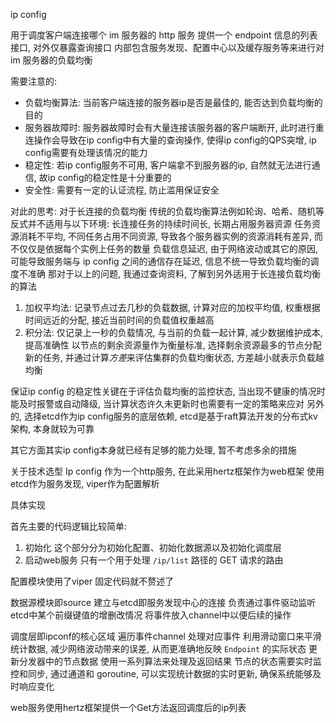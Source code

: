 ip config

用于调度客户端连接哪个 im 服务器的 http 服务
提供一个 endpoint 信息的列表接口, 对外仅暴露查询接口
内部包含服务发现、配置中心以及缓存服务等来进行对 im 服务器的负载均衡

需要注意的: 
- 负载均衡算法: 当前客户端连接的服务器ip是否是最佳的, 能否达到负载均衡的目的
- 服务器故障时: 服务器故障时会有大量连接该服务器的客户端断开, 此时进行重连操作会导致在ip config中有大量的查询操作, 使得ip config的QPS突增, ip config需要有处理该情况的能力
- 稳定性: 若ip config服务不可用, 客户端拿不到服务器的ip, 自然就无法进行通信, 故ip config的稳定性是十分重要的
- 安全性: 需要有一定的认证流程, 防止滥用保证安全

对此的思考:
对于长连接的负载均衡 传统的负载均衡算法例如轮询、哈希、随机等反式并不适用与以下环境: 
长连接任务的持续时间长, 长期占用服务器资源
任务资源消耗不平均, 不同任务占用不同资源, 导致各个服务器实例的资源消耗有差异, 而不仅仅是依据每个实例上任务的数量
负载信息延迟, 由于网络波动或其它的原因, 可能导致服务端与 ip config 之间的通信存在延迟, 信息不统一导致负载均衡的调度不准确
那对于以上的问题, 我通过查询资料, 了解到另外适用于长连接负载均衡的算法
1. 加权平均法:  记录节点过去几秒的负载数据, 计算对应的加权平均值, 权重根据时间远近的分配, 接近当前时间的负载值权重越高
2. 积分法: 仅记录上一秒的负载情况, 与当前的负载一起计算, 减少数据维护成本, 提高准确性
以节点的剩余资源量作为衡量标准, 选择剩余资源最多的节点分配新的任务, 并通过计算*方差*来评估集群的负载均衡状态, 方差越小就表示负载越均衡

保证ip config 的稳定性关键在于评估负载均衡的监控状态, 当出现不健康的情况时能及时报警或自动降级, 当计算状态许久未更新时也需要有一定的策略来应对
另外的, 选择etcd作为ip config服务的底层依赖, etcd是基于raft算法开发的分布式kv架构, 本身就较为可靠

其它方面其实ip config本身就已经有足够的能力处理, 暂不考虑多余的措施

关于技术选型
Ip config 作为一个http服务, 在此采用hertz框架作为web框架
使用etcd作为服务发现, viper作为配置解析

具体实现

首先主要的代码逻辑比较简单: 
1. 初始化 这个部分分为初始化配置、初始化数据源以及初始化调度层
2. 启动web服务 只有一个用于处理 `/ip/list` 路径的 GET 请求的路由

配置模块使用了viper 固定代码就不赘述了

数据源模块即source 建立与etcd即服务发现中心的连接 负责通过事件驱动监听etcd中某个前缀键值的增删改情况 将事件放入channel中以便后续的操作 

调度层即ipconf的核心区域 遍历事件channel 处理对应事件 利用滑动窗口来平滑统计数据, 减少网络波动带来的误差, 从而更准确地反映 `Endpoint` 的实际状态 更新分发器中的节点数据 使用一系列算法来处理及返回结果
节点的状态需要实时监控和同步, 通过通道和 goroutine, 可以实现统计数据的实时更新, 确保系统能够及时响应变化

web服务使用hertz框架提供一个Get方法返回调度后的ip列表
